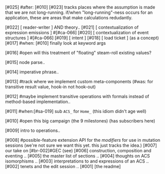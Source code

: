 [#025]       #after: [#010]
[#023]       tracks places where the assumption is made that we are not
             long-running. if/when "long-running"-ness occurs for an
             application, these are areas that make calculations redudantly.

[#022]       [ reader-writer ] AND theory..
[#021]       [ contextualization of expression emissions ]  #[#ca-066]
[#020]       [ contextualization of event structures ]  #[#ca-066]
[#019]       [ intent ]
[#018]       [ load ticket ]  (as a concept)
[#017]       #when: [#010] finally look at keyword args

[#016] #open will this treatment of "floating" steam-roll existing values?

[#015]       node parse..

[#014]       imperative phrase..

[#013]       #track where we implement custom meta-components
             (#was: for transitive result value, hook-in not hook-out)

[#012]   #maybe implement transitive operations with formals instead of
             method-based implementation..

[#011]   #when:[#sa-019] sub `ACS_` for `Home_` (this idiom didn't age well)

[#010] #open this big campaign (the 9 milestones) (has subscribers here)

[#009]       intro to operations..

[#008]   #possible-feature extension API for the *modifiers* for use in mutation sessions
             (we're not sure we want this yet. this just tracks the idea.)
[#007]       our take on [#br-002]#GEC (see)
[#006]       construction, composition and eventing ..
[#005]       the master list of sections ..
[#004]       thoughts on ACS isomorphisms ..
[#003]       interpretations to and expressions of an ACS ..
[#002]       tenets and the edit session ..
[#001]       [the readme]
